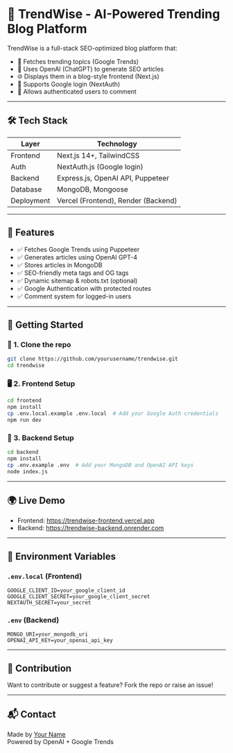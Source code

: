 
# 📰 TrendWise - AI-Powered Trending Blog Platform

TrendWise is a full-stack SEO-optimized blog platform that:
- 🚀 Fetches trending topics (Google Trends)
- 🤖 Uses OpenAI (ChatGPT) to generate SEO articles
- 🌐 Displays them in a blog-style frontend (Next.js)
- 🔐 Supports Google login (NextAuth)
- 💬 Allows authenticated users to comment

---

## 🛠 Tech Stack

| Layer       | Technology                      |
|-------------|----------------------------------|
| Frontend    | Next.js 14+, TailwindCSS         |
| Auth        | NextAuth.js (Google login)       |
| Backend     | Express.js, OpenAI API, Puppeteer|
| Database    | MongoDB, Mongoose                |
| Deployment  | Vercel (Frontend), Render (Backend) |

---

## 🔧 Features

- ✅ Fetches Google Trends using Puppeteer
- ✅ Generates articles using OpenAI GPT-4
- ✅ Stores articles in MongoDB
- ✅ SEO-friendly meta tags and OG tags
- ✅ Dynamic sitemap & robots.txt (optional)
- ✅ Google Authentication with protected routes
- ✅ Comment system for logged-in users

---

## 🚀 Getting Started

### 📁 1. Clone the repo

```bash
git clone https://github.com/yourusername/trendwise.git
cd trendwise
```

### 🖥 2. Frontend Setup

```bash
cd frontend
npm install
cp .env.local.example .env.local  # Add your Google Auth credentials
npm run dev
```

### 🔌 3. Backend Setup

```bash
cd backend
npm install
cp .env.example .env  # Add your MongoDB and OpenAI API keys
node index.js
```

---

## 🌍 Live Demo

- Frontend: https://trendwise-frontend.vercel.app
- Backend: https://trendwise-backend.onrender.com

---

## 📄 Environment Variables

### `.env.local` (Frontend)

```
GOOGLE_CLIENT_ID=your_google_client_id
GOOGLE_CLIENT_SECRET=your_google_client_secret
NEXTAUTH_SECRET=your_secret
```

### `.env` (Backend)

```
MONGO_URI=your_mongodb_uri
OPENAI_API_KEY=your_openai_api_key
```

---

## 🤝 Contribution

Want to contribute or suggest a feature? Fork the repo or raise an issue!

---

## 📬 Contact

Made by [Your Name](https://github.com/yourusername)  
Powered by OpenAI + Google Trends
